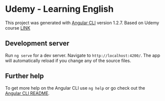 # Udemy - Learning English

This project was generated with [Angular CLI](https://github.com/angular/angular-cli) version 1.2.7. Based on Udemy course [LINK](https://www.udemy.com/curso-de-desenvolvimento-web-com-es6-typescript-e-angular-4/learn/v4/overview)

## Development server

Run `ng serve` for a dev server. Navigate to `http://localhost:4200/`. The app will automatically reload if you change any of the source files.

## Further help

To get more help on the Angular CLI use `ng help` or go check out the [Angular CLI README](https://github.com/angular/angular-cli/blob/master/README.md).
